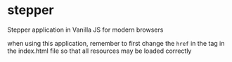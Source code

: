 # stepper
Stepper application in Vanilla JS for modern browsers

when using this application, remember to first change the `href` in the <base href="..." /> tag in the index.html file so that all resources may be loaded correctly